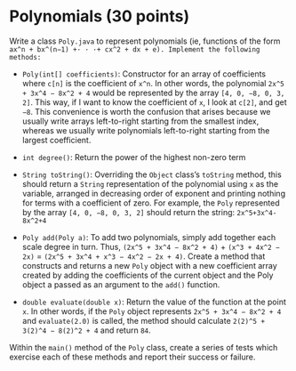 # Polynomials (30 points)

Write a class `Poly.java` to represent polynomials (ie, functions of the form `ax^n + bx^(n−1) +· · ·+ cx^2 + dx + e). Implement the following methods:`

- `Poly(int[] coefficients)`: Constructor for an array of coefficients where `c[n]` is the coefficient of `x^n`. In other words, the polynomial `2x^5 + 3x^4 − 8x^2 + 4` would be represented by the array `[4, 0, −8, 0, 3, 2]`. This way, if I want to know the coefficient of `x`, I look at `c[2]`, and get `−8`. This convenience is worth the confusion that arises because we usually write arrays left-to-right starting from the smallest index, whereas we usually write polynomials left-to-right starting from the largest coefficient.

- `int degree()`: Return the power of the highest non-zero term
- `String toString()`: Overriding the `Object` class’s `toString` method, this should return a `String` representation of the polynomial using `x` as the variable, arranged in decreasing order of exponent and printing nothing for terms with a coefficient of zero. For example, the `Poly` represented by the array `[4, 0, −8, 0, 3, 2]` should return the string: `2x^5+3x^4-8x^2+4`
- `Poly add(Poly a)`: To add two polynomials, simply add together each scale degree in turn.
Thus, `(2x^5 + 3x^4 − 8x^2 + 4)` + `(x^3 + 4x^2 − 2x)` = `(2x^5 + 3x^4 + x^3 − 4x^2 − 2x + 4)`. Create a method that constructs and returns a new `Poly` object with a new coefficient array created by adding the coefficients of the current object and the Poly object a passed as an argument to the `add()` function.
- `double evaluate(double x)`: Return the value of the function at the point `x`. In other words, if the `Poly` object represents `2x^5 + 3x^4 − 8x^2 + 4` and `evaluate(2.0)` is called, the method should calculate `2(2)^5 + 3(2)^4 − 8(2)^2 + 4` and return `84`.


Within the `main()` method of the `Poly` class, create a series of tests which exercise each of these methods and report their success or failure.
